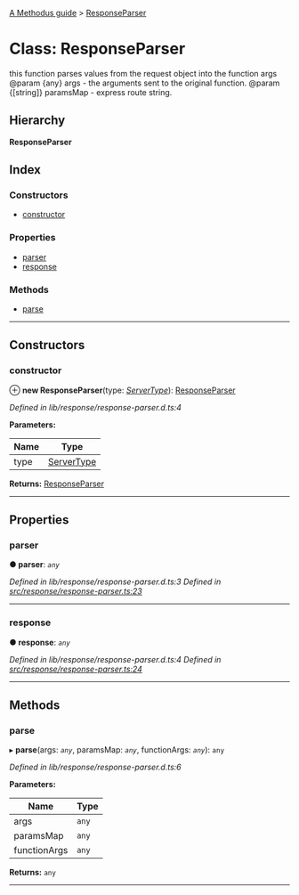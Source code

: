 [A Methodus guide](../README.md) > [ResponseParser](../classes/responseparser.md)

# Class: ResponseParser

this function parses values from the request object into the function args @param {any} args - the arguments sent to the original function. @param {\[string\]} paramsMap - express route string.

## Hierarchy

**ResponseParser**

## Index

### Constructors

* [constructor](responseparser.md#constructor)

### Properties

* [parser](responseparser.md#parser)
* [response](responseparser.md#response)

### Methods

* [parse](responseparser.md#parse)

---

## Constructors

<a id="constructor"></a>

###  constructor

⊕ **new ResponseParser**(type: *[ServerType](../enums/servertype.md)*): [ResponseParser](responseparser.md)

*Defined in lib/response/response-parser.d.ts:4*

**Parameters:**

| Name | Type |
| ------ | ------ |
| type | [ServerType](../enums/servertype.md) |

**Returns:** [ResponseParser](responseparser.md)

___

## Properties

<a id="parser"></a>

###  parser

**● parser**: *`any`*

*Defined in lib/response/response-parser.d.ts:3*
*Defined in [src/response/response-parser.ts:23](https://github.com/nodulusteam/methodus.dev/blob/3c34c71/src/response/response-parser.ts#L23)*

___
<a id="response"></a>

###  response

**● response**: *`any`*

*Defined in lib/response/response-parser.d.ts:4*
*Defined in [src/response/response-parser.ts:24](https://github.com/nodulusteam/methodus.dev/blob/3c34c71/src/response/response-parser.ts#L24)*

___

## Methods

<a id="parse"></a>

###  parse

▸ **parse**(args: *`any`*, paramsMap: *`any`*, functionArgs: *`any`*): `any`

*Defined in lib/response/response-parser.d.ts:6*

**Parameters:**

| Name | Type |
| ------ | ------ |
| args | `any` |
| paramsMap | `any` |
| functionArgs | `any` |

**Returns:** `any`

___

